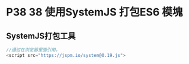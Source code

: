 # P38 38 使用SystemJS 打包ES6 模塊

## SystemJS打包工具

```js
//通过在浏览器里面引用，
<script src="https://jspm.io/system@0.19.js">
```